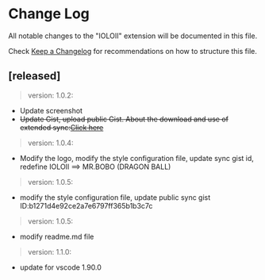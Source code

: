 # Change Log

All notable changes to the "IOLOII" extension will be documented in this file.

Check [Keep a Changelog](http://keepachangelog.com/) for recommendations on how to structure this file.

## [released]

> version: 1.0.2:
- Update screenshot
- ~~Update Gist, upload public Gist. About the download and use of extended sync:[Click here](https://marketplace.visualstudio.com/items?itemName=Shan.code-settings-sync)~~

> version: 1.0.4:
- Modify the logo, modify the style configuration file, update sync gist id, redefine IOLOII ==> MR.BOBO (DRAGON BALL)

> version: 1.0.5:
- modify the style configuration file, update public sync gist ID:b1271d4e92ce2a7e6797ff365b1b3c7c

> version: 1.0.5:
- modify readme.md file

> version: 1.1.0:
- update for vscode 1.90.0
